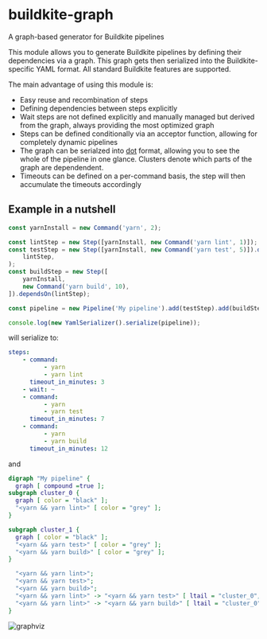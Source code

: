 # buildkite-graph

A graph-based generator for Buildkite pipelines

This module allows you to generate Buildkite pipelines by defining their dependencies via a graph. This graph gets then serialized into the Buildkite-specific YAML format.
All standard Buildkite features are supported.

The main advantage of using this module is:

-   Easy reuse and recombination of steps
-   Defining dependencies between steps explicitly
-   Wait steps are not defined explicitly and manually managed but derived from the graph, always providing the most optimized graph
-   Steps can be defined conditionally via an acceptor function, allowing for completely dynamic pipelines
-   The graph can be serialzed into [dot](https://www.graphviz.org/) format, allowing you to see the whole of the pipeline in one glance. Clusters denote which parts of the graph are dependendent.
-   Timeouts can be defined on a per-command basis, the step will then accumulate the timeouts accordingly

## Example in a nutshell

```ts
const yarnInstall = new Command('yarn', 2);

const lintStep = new Step([yarnInstall, new Command('yarn lint', 1)]);
const testStep = new Step([yarnInstall, new Command('yarn test', 5)]).dependsOn(
    lintStep,
);
const buildStep = new Step([
    yarnInstall,
    new Command('yarn build', 10),
]).dependsOn(lintStep);

const pipeline = new Pipeline('My pipeline').add(testStep).add(buildStep);

console.log(new YamlSerializer().serialize(pipeline));
```

will serialize to:

```yaml
steps:
    - command:
          - yarn
          - yarn lint
      timeout_in_minutes: 3
    - wait: ~
    - command:
          - yarn
          - yarn test
      timeout_in_minutes: 7
    - command:
          - yarn
          - yarn build
      timeout_in_minutes: 12
```

and

```dot
digraph "My pipeline" {
  graph [ compound =true ];
subgraph cluster_0 {
  graph [ color = "black" ];
  "<yarn && yarn lint>" [ color = "grey" ];
}

subgraph cluster_1 {
  graph [ color = "black" ];
  "<yarn && yarn test>" [ color = "grey" ];
  "<yarn && yarn build>" [ color = "grey" ];
}

  "<yarn && yarn lint>";
  "<yarn && yarn test>";
  "<yarn && yarn build>";
  "<yarn && yarn lint>" -> "<yarn && yarn test>" [ ltail = "cluster_0", lhead = "cluster_1" ];
  "<yarn && yarn lint>" -> "<yarn && yarn build>" [ ltail = "cluster_0", lhead = "cluster_1" ];
}
```

![graphviz](https://user-images.githubusercontent.com/188038/61578197-699d2200-ab36-11e9-9b9e-48ee773a2d86.png)
